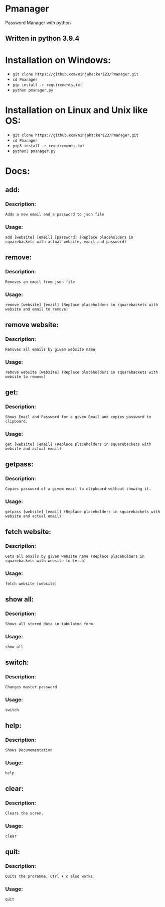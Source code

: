 # Pmanager
Password Manager with python

## Written in python 3.9.4 

# Installation on Windows:
* `git clone https://github.com/ninjahacker123/Pmanager.git`
* `cd Pmanager`
* `pip install -r requirements.txt`
* `python pmanager.py`

# Installation on Linux and Unix like OS:
* `git clone https://github.com/ninjahacker123/Pmanager.git`
* `cd Pmanager`
* `pip3 install -r requirements.txt`
* `python3 pmanager.py`


# Docs:
## add:
###  Description:
    Adds a new email and a password to json file
###  Usage:
    add [website] [email] [password] (Replace placeholders in squarebackets with actual website, email and password)

## remove:
###  Description:
    Removes an email from json file
###  Usage:
    remove [website] [email] (Replace placeholders in squarebackets with website and email to remove)

## remove website:
###  Description:
    Removes all emails by given website name
###  Usage:
    remove website [website] (Replace placeholders in squarebackets with website to remove)

## get:
###  Description:
    Shows Email and Password for a given Email and copies password to clipboard.
###  Usage:
    get [website] [email] (Replace placeholders in squarebackets with website and actual email)

## getpass:
###  Description:
    Copies password of a givem email to clipboard without showing it.
###  Usage:
    getpass [website] [email] (Replace placeholders in squarebackets with website and actual email) 

## fetch website:
###  Description:
    Gets all emails by given website name (Replace placeholders in squarebackets with website to fetch)
###  Usage:
    fetch website [website]

## show all:
###  Description:
    Shows all stored data in tabulated form.
###  Usage:
    show all

## switch:
###  Description:
    Changes master password
###  Usage:
    switch

## help:
###  Description:
    Shows Documementation
###  Usage:
    help

## clear:
###  Description:
    Clears the scren.
###  Usage:
    clear 
 
## quit:
###  Description:
    Quits the proramme, Ctrl + c also works.
###  Usage:
    quit
